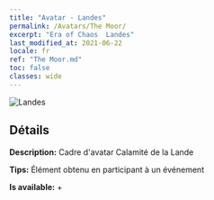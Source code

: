 ```yaml
---
title: "Avatar - Landes"
permalink: /Avatars/The Moor/
excerpt: "Era of Chaos  Landes"
last_modified_at: 2021-06-22
locale: fr
ref: "The Moor.md"
toc: false
classes: wide
---
```

 ![Landes](/images/a/avatarFrame_70.png)

## Détails

 **Description:** Cadre d'avatar Calamité de la Lande 

 **Tips:** Élément obtenu en participant à un événement 

 **Is available:**  + 

